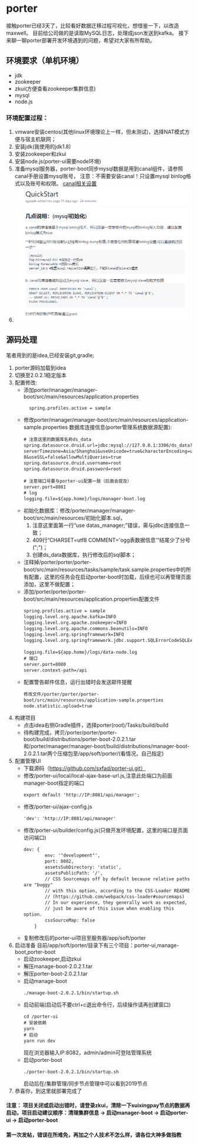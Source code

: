 # porter

接触porter已经3天了，比较看好数据迁移过程可视化，想借鉴一下，以改造maxwell。
目前给公司做的是读取MySQL日志，处理成json发送到kafka。
接下来聊一聊porter部署开发环境遇到的问题，希望对大家有所帮助。

## 环境要求（单机环境）
+ jdk
+ zookeeper
+ zkui(方便查看zookeeper集群信息)
+ mysql
+ node.js

### 环境配置过程：
1. vmware安装centos(其他linux环境理论上一样，但未测试)，选择NAT模式方便与宿主机联网；
2. 安装jdk(我使用的jdk1.8)
3. 安装zookeeper和zkui
4. 安装node.js(porter-ui需要node环境)
5. 准备mysql服务器，porter-boot同步mysql数据是用到canal组件，请参照canal手册设置mysql账号，
注意：不需要安装canal！只设置mysql binlog格式以及账号和权限。
[canal相关设置](https://github.com/alibaba/canal/wiki/QuickStart)
6. ![canal](doc/img/mysql-setting.png)

## 源码处理
笔者用到的是idea,已经安装git,gradle;
1. porter源码加载到idea
2. 切换至2.0.2.1稳定版本
3. 配置修改:
    + 添加porter/manager/manager-boot/src/main/resources/application.properties
      ```
        spring.profiles.active = sample
      ```
    + 修改porter/manager/manager-boot/src/main/resources/application-sample.properties
    数据库连接信息(porter管理系统数据源配置):
      ```
      # 注意这里的数据库名称ds_data
      spring.datasource.druid.url=jdbc:mysql://127.0.0.1:3306/ds_data?serverTimezone=Asia/Shanghai&useUnicode=true&characterEncoding=utf-8&useSSL=false&allowMultiQueries=true
      spring.datasource.druid.username=root
      spring.datasource.druid.password=root
      
      # 注意端口号要与porter-ui配置一致（后面会提及）
      server.port=8081
      # log
      logging.file=${app.home}/logs/manager-boot.log
      ```
    + 初始化数据库：修改/porter/manager/manager-boot/src/main/resources/初始化脚本.sql，
        1. 注意这里面第一行“use datas_manager;”错误，需与jdbc连接信息一致；
        2. 409行“CHARSET=utf8 COMMENT='ogg表数据信息'”结尾少了分号(";")；
        3. 创建ds_data数据库，执行修改后的sql脚本；
    + 注释掉/porter/porter/porter-boot/src/main/resources/tasks/sample/task.sample.properties中的所有配置，这里的任务会在启动porter-boot时加载，后续也可以再管理页面添加，这里不做配置；
    + 添加/porter/porter/porter-boot/src/main/resources/application.properties配置文件
        ```
        spring.profiles.active = sample
        logging.level.org.apache.kafka=INFO
        logging.level.org.apache.zookeeper=INFO
        logging.level.org.apache.commons.beanutils=INFO
        logging.level.org.springframework=INFO
        logging.level.org.springframework.jdbc.support.SQLErrorCodeSQLExceptionTranslator=DEBUG
        
        logging.file=${app.home}/logs/data-node.log
        # 端口
        server.port=8080
        server.context-path=/api
        ```
    + 配置警告邮件信息，运行出错时会发送邮件提醒
        ```
        修改文件/porter/porter/porter-boot/src/main/resources/application-sample.properties
        node.statistic.upload=true
        ```
4. 构建项目
    + 点击idea右侧Gradle插件，选择porter(root)/Tasks/build/build
    + 待构建完成，拷贝/porter/porter/porter-boot/build/distributions/porter-boot-2.0.2.1.tar
    和/porter/manager/manager-boot/build/distributions/manager-boot-2.0.2.1.tar两个压缩包至/app/soft/porter/(看情况，自己指定)
5. 配置管理UI
    + 下载源码（https://github.com/sxfad/porter-ui.git）
    + 修改/porter-ui/local/local-ajax-base-url.js,注意此处端口为前面manager-boot指定的端口
        ```
        export default 'http://IP:8081/api/manager';
        ```
    + 修改/porter-ui/ajax-config.js
        ```
        'dev': 'http://IP:8081/api/manager'
        ```
    + 修改/porter-ui/builder/config.js(只做开发环境配置，这里的端口是页面访问端口)
        ```
        dev: {
                env: '"development"',
                port: 8082,
                assetsSubDirectory: 'static',
                assetsPublicPath: '/',
                // CSS Sourcemaps off by default because relative paths are "buggy"
                // with this option, according to the CSS-Loader README
                // (https://github.com/webpack/css-loader#sourcemaps)
                // In our experience, they generally work as expected,
                // just be aware of this issue when enabling this option.
                cssSourceMap: false
            }
        ```
    + 复制修改后的porter-ui项目至服务器/app/soft/porter
6. 启动准备
目前/app/soft/porter/目录下有三个项目：porter-ui,manage-boot,porter-boot
    + 启动zookeeper,启动zkui
    + 解压manage-boot-2.0.2.1.tar
    + 解压porter-boot-2.0.2.1.tar
    + 启动manage-boot
        ```
        ./manage-boot-2.0.2.1/bin/startup.sh
        ```
    + 启动前端(启动后不要ctrl+c退出命令行，后续操作请再创建窗口)
        ```
        cd /porter-ui
        # 安装依赖
        yarn
        # 启动
        yarn run dev
        ```
        现在浏览器输入IP:8082，admin/admin可登陆管理系统
    + 启动porter-boot
        ```
        ./porter-boot-2.0.2.1/bin/startup.sh        
        ```
       启动后在/集群管理/同步节点管理中可以看到2019节点
7. 恭喜你，到这里就部署完成了
#### 注意： 项目关闭或启动出错时，请登录zkui，清除一下suixingpay节点的数据再启动，项目启动建议顺序：清理集群信息 -> 启动manager-boot -> 启动porter-ui -> 启动porter-boot
#### 第一次发帖，错误在所难免，再加之个人技术不怎么样，请各位大神多做指教
